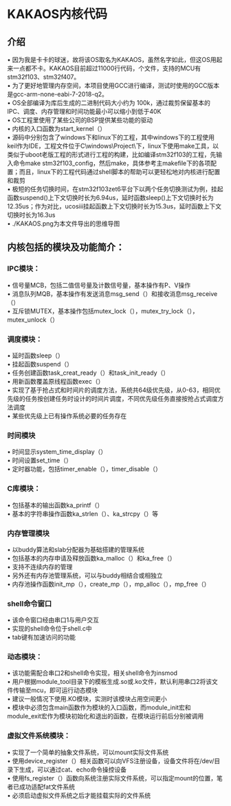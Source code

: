 # KAKAOS内核代码

## 介绍
•	因为我是卡卡的球迷，故将该OS取名为KAKAOS，虽然名字如此，但这OS用起来一点都不卡。KAKAOS目前超过11000行代码，个文件，支持的MCU有stm32f103、stm32f407。</br>
•	为了更好地管理内存空间，本项目使用GCC进行编译，测试时使用的GCC版本是gcc-arm-none-eabi-7-2018-q2。</br>
•	OS全部编译为库后生成的二进制代码大小约为 100k，通过裁剪保留基本的IPC、调度、内存管理和时间功能最小可以缩小到低于40K</br>
•	OS工程里使用了某些公司的BSP提供某些功能的驱动</br>
•	内核的入口函数为start_kernel（）</br>
•	源码中分别包含了windows下和linux下的工程，其中windows下的工程使用keil作为IDE，工程文件位于C\windows\Project\下，linux下使用make工具，以类似于uboot老版工程的形式进行工程的构建，比如编译stm32f103的工程，先输入命令make stm32f103_config，然后make，具体参考主makefile下的各项配置；而且，linux下的工程代码通过shell脚本的帮助可以更轻松地对内核进行配置和裁剪</br>
•	极短的任务切换时间，在stm32f103zet6平台下以两个任务切换测试为例，挂起函数suspend()上下文切换时长为6.94us，延时函数sleep()上下文切换时长为12.35us；作为对比，ucosiii挂起函数上下文切换时长为15.3us，延时函数上下文切换时长为16.3us</br>
•	./KAKAOS.png为本文件导出的思维导图

## 内核包括的模块及功能简介：

### IPC模块：
•	信号量MCB，包括二值信号量及计数信号量，基本操作有P、V操作</br>
•	消息队列MQB，基本操作有发送消息msg_send（）和接收消息msg_receive（）</br>
•	互斥锁MUTEX，基本操作包括mutex_lock（），mutex_try_lock（），mutex_unlock（）</br>

### 调度模块： 
•	延时函数sleep（）</br>
•	挂起函数suspend（）</br>
•	任务创建函数task_creat_ready（）和task_init_ready（）</br>
•	用新函数覆盖原线程函数exec（）</br>
•	实现了基于抢占式和时间片的调度方法，系统共64级优先级，从0-63，相同优先级的任务按创建任务时设计的时间片调度，不同优先级任务直接按抢占式调度方法调度</br>
•	某些优先级上已有操作系统必要的任务存在</br>
		
### 时间模块
•	时间显示system_time_display（）</br>
•	时间设置set_time（）</br>
•	定时器功能，包括timer_enable（），timer_disable（）</br>
		
### C库模块：
•	包括基本的输出函数ka_printf（）</br>
•	基本的字符串操作函数ka_strlen（）、ka_strcpy（）等</br>
		
### 内存管理模块
•	以buddy算法和slab分配器为基础搭建的管理系统</br>
•	包括基本的内存申请及释放函数ka_malloc（）和ka_free（）</br>
•	支持不连续内存的管理</br>
•	另外还有内存池管理系统，可以与buddy相结合或相独立</br>
•	内存池操作函数init_mp（），create_mp（），mp_alloc（），mp_free（）</br>
		
### shell命令窗口
•	该命令窗口经由串口1与用户交互</br>
•	实现的shell命令位于shell.c中</br>
•	tab键有加速访问的功能</br>
		
### 动态模块：
•	该功能需配合串口2和shell命令实现，相关shell命令为insmod</br>
•	用户根据module_tool目录下的模板生成.so或.ko文件，默认利用串口2将该文件传输至mcu，即可运行动态模块</br>
•	建议一般情况下使用.KO模块，实测时该模块占用空间更小</br>
•	模块中必须包含main函数作为模块的入口函数，而module_init宏和module_exit宏作为模块初始化和退出的函数，在模块运行前后分别被调用</br>

### 虚拟文件系统模块：
•	实现了一个简单的抽象文件系统，可以mount实际文件系统</br>
•	使用device_register（）相关函数可以向VFS注册设备，设备文件将在/dev/目录下生成，可以通过cat、echo命令操控设备</br>
•	使用fs_register（）函数向系统注册实际文件系统，可以指定mount的位置，笔者已成功适配fat文件系统</br>
•	必须启动虚拟文件系统之后才能挂载实际的文件系统</br>